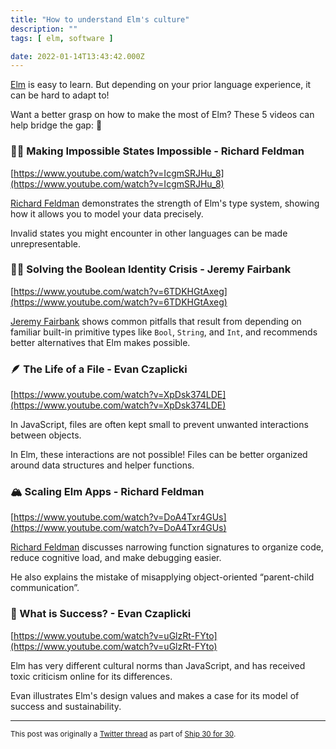 ```yaml
---
title: "How to understand Elm's culture"
description: ""
tags: [ elm, software ]

date: 2022-01-14T13:43:42.000Z
---
```


[Elm](https://twitter.com/elmlang) is easy to learn. But depending on your prior language experience, it can be hard to adapt to!

Want a better grasp on how to make the most of Elm? These 5 videos can help bridge the gap: 🧵

### 🙅‍♀️ Making Impossible States Impossible - Richard Feldman

[https://www.youtube.com/watch?v=IcgmSRJHu_8](https://www.youtube.com/watch?v=IcgmSRJHu_8)

[Richard Feldman](https://twitter.com/rtfeldman) demonstrates the strength of Elm's type system, showing how it allows you to model your data precisely.

Invalid states you might encounter in other languages can be made unrepresentable.

### 😵‍💫 Solving the Boolean Identity Crisis - Jeremy Fairbank

[https://www.youtube.com/watch?v=6TDKHGtAxeg](https://www.youtube.com/watch?v=6TDKHGtAxeg)

[Jeremy Fairbank](https://twitter.com/elpapapollo) shows common pitfalls that result from depending on familiar built-in primitive types like `Bool`, `String`, and `Int`, and recommends better alternatives that Elm makes possible.

### 🪶 The Life of a File - Evan Czaplicki

[https://www.youtube.com/watch?v=XpDsk374LDE](https://www.youtube.com/watch?v=XpDsk374LDE)

In JavaScript, files are often kept small to prevent unwanted interactions between objects.

In Elm, these interactions are not possible! Files can be better organized around data structures and helper functions.

### 🏔 Scaling Elm Apps - Richard Feldman

[https://www.youtube.com/watch?v=DoA4Txr4GUs](https://www.youtube.com/watch?v=DoA4Txr4GUs)

[Richard Feldman](https://twitter.com/rtfeldman) discusses narrowing function signatures to organize code, reduce cognitive load, and make debugging easier.

He also explains the mistake of misapplying object-oriented “parent-child communication”.

### 🏅 What is Success? - Evan Czaplicki

[https://www.youtube.com/watch?v=uGlzRt-FYto](https://www.youtube.com/watch?v=uGlzRt-FYto)

Elm has very different cultural norms than JavaScript, and has received toxic criticism online for its differences.

Evan illustrates Elm's design values and makes a case for its model of success and sustainability.

---

<small>This post was originally a [Twitter thread](https://twitter.com/DuncanMalashock/status/1481985375883210756) as part of [Ship 30 for 30](https://www.ship30for30.com/).</small>